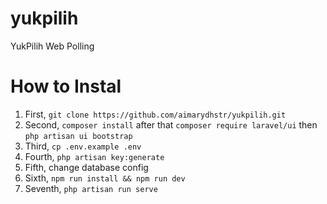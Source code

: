 # yukpilih
YukPilih Web Polling

# How to Instal
1. First, ``` git clone https://github.com/aimarydhstr/yukpilih.git ```
2. Second, ``` composer install ``` after that ``` composer require laravel/ui ``` then ``` php artisan ui bootstrap ```
3. Third, ``` cp .env.example .env ```
4. Fourth, ``` php artisan key:generate ```
5. Fifth, change database config
6. Sixth, ``` npm run install && npm run dev ```
7. Seventh, ``` php artisan run serve ```
